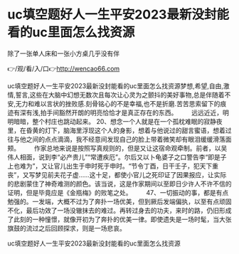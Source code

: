 # uc填空题好人一生平安2023最新没封能看的uc里面怎么找资源
除了一张单人床和一张小方桌几乎没有伴

👉/观/看/入/口👉http://wencao66.com

uc填空题好人一生平安2023最新没封能看的uc里面怎么找资源梦想,希望,自由,激情,誓言,这些在大脑中幻想无数次且每次让心灵为之颤抖的美好事物,总是伴随着不安,无力和难以言状的挫败感.刻骨铭心的不是幸福,也不是折磨.苦苦思索留下的痕迹有深有浅,拍手间豁然开朗的明亮恰恰才是真正存在的东西。
　　远远近近，明明暗暗，整个村庄也跳动起来。
	20、想念一个人就是在一个孤枕难眠的寂静夜里，在昏黄的灯下，脑海里浮现这个人的身影，想着与他说过的甜言蜜语，想着过往与他之间的点点滴滴，我不经意间发现自己的脸上带着微笑却有眼泪缓缓滑落面颊。
　　作家总地来说是按照写真规则的，但是又让这宿命观牵制。前者，以吴伟人相面，说到李“必产贵儿”“常遭疾厄”。尔后又以卜龟婆子之口警告李“即是子上也难为”，又让官儿出生于申时死于申时。“节令丁酉，日干壬子，犯天下重丧”，又写梦见前夫花子虚……这十足，都使小官儿之死印证了因果报应，让实际的悲剧蒙住了神奇难测的颜色。该当说，这是作家期间以至即日少许人不许不信的证明，但是毕竟应是《金瓶梅》的败笔之处。
　　47、一切振动的事，都是有点勉强的。一发端，大概不过为了奔扑一场优美，但到厥后发端偏执，以至有点顽固不化，最后功效了一场没辙抹去的难过。再转过身去的功夫，来时的路，仍旧形成了此刻的一种憧憬，就像开初为了奔扑的优美一律。即使遗失是一场时髦，当大张旗鼓的流过之后回顾探求，则是一场悲哀。

uc填空题好人一生平安2023最新没封能看的uc里面怎么找资源
